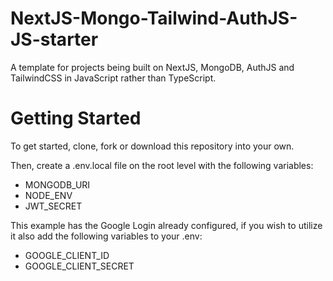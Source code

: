# NextJS-Mongo-Tailwind-AuthJS-JS-starter
A template for projects being built on NextJS, MongoDB, AuthJS and TailwindCSS in JavaScript rather than TypeScript.

# Getting Started

To get started, clone, fork or download this repository into your own. 

Then, create a .env.local file on the root level with the following variables:
- MONGODB_URI
- NODE_ENV
- JWT_SECRET

This example has the Google Login already configured, if you wish to utilize it also add the following variables to your .env:
- GOOGLE_CLIENT_ID
- GOOGLE_CLIENT_SECRET
